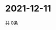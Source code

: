 # 2021-12-11
  共 0条

  <!-- BEGIN -->
  <!-- 最后更新时间Sat Dec 11 2021 09:03:32 GMT+0000 (Coordinated Universal Time) -->
  
  <!-- END -->
  
  